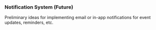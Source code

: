 ### Notification System (Future)
Preliminary ideas for implementing email or in-app notifications for event updates, reminders, etc.
